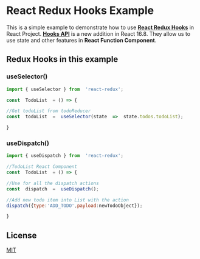 # React Redux Hooks Example

This is a simple example to demonstrate how to use **[React Redux Hooks]([https://react-redux.js.org/next/api/hooks#hooks](https://react-redux.js.org/next/api/hooks#hooks))** in React Project. **[Hooks API](https://reactjs.org/docs/hooks-intro.html)** is a new addition in React 16.8. They allow us to use state and other features in **React Function Component**.

## Redux Hooks in this example
### useSelector()
```javascript
import { useSelector } from  'react-redux';

const  TodoList  = () => {

//Get todoList from todoReducer
const  todoList  =  useSelector(state  =>  state.todos.todoList);

}
```
### useDispatch()
```javascript
import { useDispatch } from  'react-redux';

//TodoList React Component
const  TodoList  = () => {

//Use for all the dispatch actions
const  dispatch  =  useDispatch();

//Add new todo item into List with the action
dispatch({type:'ADD_TODO',payload:newTodoObject});

}
```
## License
[MIT](https://github.com/microsoft/vscode-test/blob/master/LICENSE)



